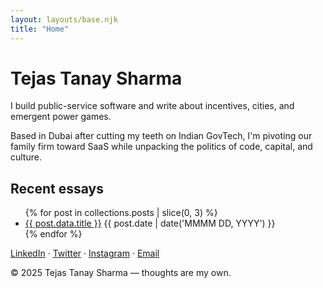 ```yaml
---
layout: layouts/base.njk
title: "Home"
---
```

<h1>Tejas Tanay Sharma</h1>
<p>I build public-service software and write about incentives, cities, and emergent power games.</p>

<p>Based in Dubai after cutting my teeth on Indian GovTech, I'm pivoting our family firm toward SaaS while unpacking the politics of code, capital, and culture.</p>

<h2>Recent essays</h2>
<ul>
{% for post in collections.posts | slice(0, 3) %}
  <li><a href="{{ post.url }}">{{ post.data.title }}</a> <time datetime="{{ post.date | date('YYYY-MM-DD') }}">{{ post.date | date('MMMM DD, YYYY') }}</time></li>
{% endfor %}
</ul>

<p><a href="https://linkedin.com/in/tejas-tanay-sharma">LinkedIn</a> · <a href="https://twitter.com/tejas_tanay">Twitter</a> · <a href="https://instagram.com/tejastanaysharma">Instagram</a> · <a href="mailto:me@tejastanaysharma.com">Email</a> <!-- · <a href="https://github.com/tejas-tanay">GitHub</a> --></p>

<footer>&copy; 2025 Tejas Tanay Sharma — thoughts are my own.</footer> 